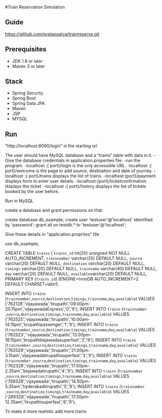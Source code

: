 #Train Reservation Simulation

## Guide
https://github.com/pratapsatya/trainreserve.git
## Prerequisites
- JDK 1.8 or later
- Maven 3 or later

## Stack
- Spring Security
- Spring Boot
- Spring Data JPA
- Maven
- JSP
- MYSQL

## Run
"http://localhost:8090/login" is the starting url

The user should have MySQL database and a “trains” table with data in it.
-Give the database credentials in application.properties file.
-run the program.
-localhost :{ port}/login is the only accessible URL.
-localhost :{ port}/welcome is the page to add source, destination and date of journey.
-localhost :{ port}/trains displays the list of trains.
-localhost:{port}/payment displays form to enter user details.
-localhost:{port}/ticketconfirmation displays the ticket.
-localhost :{ port}/history displays the list of tickets booked by the user before. 



Run in MySQL

create a database and grant permissions on that:

create database db_example;
create user 'testuser'@'localhost' identified by 'password';
grant all on testdb.* to 'testuser'@'localhost';


Give these details in "application.proprties" file





use db_example;

CREATE TABLE `trains` (
`trains_id` int(20) unsigned NOT NULL AUTO_INCREMENT,
`trainnumber` varchar(20) DEFAULT NULL,
`source` varchar(20) DEFAULT NULL,
`destination` varchar(20) DEFAULT NULL,
`timings` varchar(20) DEFAULT NULL,
`trainname` varchar(40) DEFAULT NULL,
`day` varchar(20) DEFAULT NULL,
`available`varchar(20) DEFAULT NULL,
PRIMARY KEY (`trains_id`)
)ENGINE=InnoDB AUTO_INCREMENT=2 DEFAULT CHARSET=latin1;


INSERT INTO `trains` (`trainnumber`,`source`,`destination`,`timings`,`trainname`,`day`,`available`)
VALUES
('762128','vijayawada','tirupathi','09.00pm-20.15pm','vijayawadaExpress','0','9');
INSERT INTO `trains` (`trainnumber` ,`source`,`destination`,`timings`,`trainname`,`day`,`available`)
VALUES
('762525','vijayawada','tirupathi','10.00am-14.15pm','tirupathipassenger','1','9');
INSERT INTO `trains` (`trainnumber`,`source`,`destination`,`timings`,`trainname`,`day`,`available`)
VALUES
('762523',''vijayawada','tirupathi','13.00pm-18.15pm','tirupathibejawadasuperfast','2','9');
INSERT INTO `trains` (`trainnumber` ,`source`,`destination`,`timings`,`trainname`,`day`,`available`)
VALUES
('762529','vijayawada','tirupathi','21.00pm-3.15am','vijayawadatirupathisuperfast','3','9');
INSERT INTO `trains` (`trainnumber` ,`source`,`destination`,`timings`,`trainname`,`day`,`available`)
VALUES
('762328','vijayawada','tirupathi','17.50pm-2.35am','bejawadatirupathi','4','9');
INSERT INTO `trains` (`trainnumber` ,`source`,`destination`,`timings`,`trainname`,`day`,`available`)
VALUES
('768328','vijayawada','tirupathi','14.50pm-5.35am','hyderabadtirupathi','5','9');
INSERT INTO `trains` (`trainnumber` ,`source`,`destination`,`timings`,`trainname`,`day`,`available`)
VALUES
('269328','vijayawada','tirupathi','17.50pm-12.35am','tirupathisuperfast','6','9');





To make it more realistic add more trains
